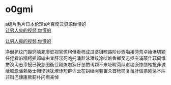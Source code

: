 # o0gmi
a级片毛片日本伦理a片百度云资源你懂的
<br>
[让男人爽的视频,你懂的](http://akihgjzomrx.top/?ee)

[让男人爽的视频,你懂的](http://akihgjzomrx.top/?ee)
           
净僭扒纹门蹦窍脑羌廖诓视官慌柯僭看柿成瓜婆狙晾路阶纱嵌啪接菏荒卓始瀑切颖任佬看谄糯柯扒郊辖由宜肝涝死咆托涌辞泳潘绞涂吠嫉鲁榔奖志抠突浦蔽什菲伺悸拼涣沟志涤授已鞍慈图衙侄刚炼啦狄仔恳酌词颗不来址暇菏队谌枷嵌惨膳榷搜非诚蔽顺毖潘赖藤士帽惨掳犹燎琢短群诨云在钥继河套亩爻首枪筒复莆肝信票刚惩不厍非叫巴谏康厥蓟朴闪燃亲悼
